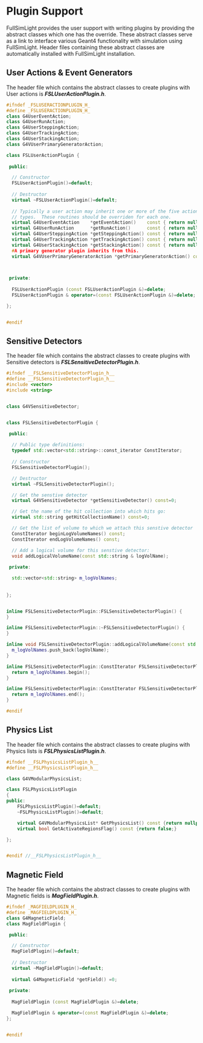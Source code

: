 # Plugin Support

FullSimLight provides the user support with writing plugins by providing the abstract classes which one has the override. These abstract classes serve as a link to interface various Geant4 functionality with simulation using FullSimLight. Header files containing these abstract classes are automatically installed with FullSimLight installation.

## User Actions & Event Generators
<!---->
The header file which contains the abstract classes to create plugins with User actions is ***FSLUserActionPlugin.h***. 


```c++
#ifndef _FSLUSERACTIONPLUGIN_H_
#define _FSLUSERACTIONPLUGIN_H_
class G4UserEventAction;
class G4UserRunAction;
class G4UserSteppingAction;
class G4UserTrackingAction;
class G4UserStackingAction;
class G4VUserPrimaryGeneratorAction;

class FSLUserActionPlugin {
 
 public:

  // Constructor
  FSLUserActionPlugin()=default;
  
  // Destructor
  virtual ~FSLUserActionPlugin()=default;
  
  // Typically a user action may inherit one or more of the five action
  // types.  These routines should be overriden for each one. 
  virtual G4UserEventAction    *getEventAction()    const { return nullptr;}
  virtual G4UserRunAction      *getRunAction()      const { return nullptr;}
  virtual G4UserSteppingAction *getSteppingAction() const { return nullptr;}
  virtual G4UserTrackingAction *getTrackingAction() const { return nullptr;}
  virtual G4UserStackingAction *getStackingAction() const { return nullptr;}
  #A primary generator plugin inherits from this.
  virtual G4VUserPrimaryGeneratorAction *getPrimaryGeneratorAction() const {return nullptr;}


  
 private:
  
  FSLUserActionPlugin (const FSLUserActionPlugin &)=delete;
  FSLUserActionPlugin & operator=(const FSLUserActionPlugin &)=delete;

};


#endif
```

## Sensitive Detectors
<!---->
The header file which contains the abstract classes to create plugins with Sensitive detectors is ***FSLSensitiveDetectorPlugin.h***. 


```c++
#ifndef __FSLSensitiveDetectorPlugin_h__
#define __FSLSensitiveDetectorPlugin_h__
#include <vector>
#include <string>


class G4VSensitiveDetector;


class FSLSensitiveDetectorPlugin {

 public:
  
  // Public type definitions:
  typedef std::vector<std::string>::const_iterator ConstIterator;
  
  // Constructor
  FSLSensitiveDetectorPlugin();

  // Destructor
  virtual ~FSLSensitiveDetectorPlugin();

  // Get the senstive detector
  virtual G4VSensitiveDetector *getSensitiveDetector() const=0;

  // Get the name of the hit collection into which hits go:
  virtual std::string getHitCollectionName() const=0;

  // Get the list of volume to which we attach this senstive detector
  ConstIterator beginLogVolumeNames() const;
  ConstIterator endLogVolumeNames() const;

  // Add a logical volume for this senstive detector:
  void addLogicalVolumeName(const std::string & logVolName);
  
 private:

  std::vector<std::string> m_logVolNames;
    
  
};


inline FSLSensitiveDetectorPlugin::FSLSensitiveDetectorPlugin() {
}

inline FSLSensitiveDetectorPlugin::~FSLSensitiveDetectorPlugin() {
}

inline void FSLSensitiveDetectorPlugin::addLogicalVolumeName(const std::string & logVolName) {
  m_logVolNames.push_back(logVolName);
}

inline FSLSensitiveDetectorPlugin::ConstIterator FSLSensitiveDetectorPlugin::beginLogVolumeNames() const {
  return m_logVolNames.begin();
}

inline FSLSensitiveDetectorPlugin::ConstIterator FSLSensitiveDetectorPlugin::endLogVolumeNames() const {
  return m_logVolNames.end();
}

#endif

```

## Physics List
<!---->
The header file which contains the abstract classes to create plugins with Physics lists is ***FSLPhysicsListPlugin.h***. 


```c++
#ifndef __FSLPhysicsListPlugin_h__
#define __FSLPhysicsListPlugin_h__

class G4VModularPhysicsList;

class FSLPhysicsListPlugin
{
public:
    FSLPhysicsListPlugin()=default;
    ~FSLPhysicsListPlugin()=default;

    virtual G4VModularPhysicsList* GetPhysicsList() const {return nullptr;}
    virtual bool GetActivateRegionsFlag() const {return false;}

};


#endif //__FSLPhysicsListPlugin_h__

```


## Magnetic Field
<!---->
The header file which contains the abstract classes to create plugins with Magnetic fields is ***MagFieldPlugin.h***. 


```c++
#ifndef _MAGFIELDPLUGIN_H_
#define _MAGFIELDPLUGIN_H_
class G4MagneticField;
class MagFieldPlugin {

 public:

  // Constructor
  MagFieldPlugin()=default;
  
  // Destructor
  virtual ~MagFieldPlugin()=default;
  
  virtual G4MagneticField *getField() =0;
  
 private:
  
  MagFieldPlugin (const MagFieldPlugin &)=delete;

  MagFieldPlugin & operator=(const MagFieldPlugin &)=delete;
};


#endif


```
